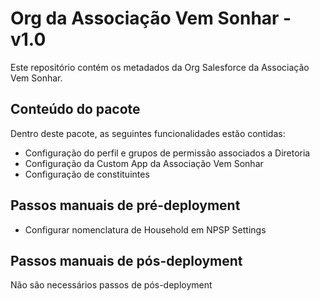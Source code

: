 # Org da Associação Vem Sonhar - v1.0

Este repositório contém os metadados da Org Salesforce da Associação Vem Sonhar.

## Conteúdo do pacote

Dentro deste pacote, as seguintes funcionalidades estão contidas:

- Configuração do perfil e grupos de permissão associados a Diretoria
- Configuração da Custom App da Associação Vem Sonhar
- Configuração de constituintes

## Passos manuais de pré-deployment

- Configurar nomenclatura de Household em NPSP Settings

## Passos manuais de pós-deployment

Não são necessários passos de pós-deployment
